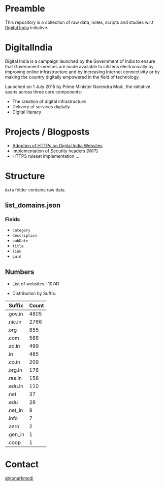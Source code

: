 # Preamble
This repository is a collection of raw data, notes, scripts and studies w.r.t [Digital India](https://www.digitalindia.gov.in/
) Initiative.

# DigitalIndia
Digital India is a campaign launched by the Government of India to ensure that Government services are made available to citizens electronically by improving online infrastructure and by increasing Internet connectivity or by making the country digitally empowered in the field of technology.

Launched on 1 July 2015 by Prime Minister Narendra Modi, the initiative spans across three core components:
* The creation of digital infrastructure
* Delivery of services digitally
* Digital literacy

# Projects / Blogposts

* [Adoption of HTTPs on Digital India Websites](https://medium.com/@konarkmodi/adoption-of-https-protocol-on-government-service-websites-542d308bd956)
* Implementation of Security headers [WIP]
* HTTPS ruleset implementation
...

# Structure

`Data` folder contains raw data.

## list_domains.json 

### Fields

* `category`
* `description`
* `pubDate`
* `title`
* `link`
* `guid`

## Numbers

* List of websites : 10741

* Distribution by Suffix: 

|Suffix | Count|
-------|------
|.gov.in|4805|
|.nic.in|2766|
|.org|855|
|.com|566|
|.ac.in|499|
|.in|485|
|.co.in|209|
|.org.in|176|
|.res.in|158|
|.edu.in|110|
|.net|37|
|.edu|26|
|.net_in|9|
|.info|7|
|.aero|2|
|.gen_in|1|
|.coop|1|

# Contact
[@konarkmodi](https://twitter.com/konarkmodi)
